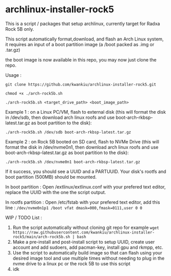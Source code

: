 # archlinux-installer-rock5
This is a script / packages that setup archlinux, currently target for Radxa Rock 5B only.

This script automatically format,download, and flash an Arch Linux system, it requires an input of a boot partition image (a /boot packed as .img or .tar.gz)

the boot image is now available in this repo, you may now just clone the repo.

Usage :

`git clone https://github.com/kwankiu/archlinux-installer-rock5.git`

`chmod +x ./arch-rock5b.sh`

`./arch-rock5b.sh <target_drive_path> <boot_image_path>`

Example 1 : on a Linux PC/VM, flash to external disk (this will format the disk in /dev/sdb, then download arch linux roofs and use boot-arch-rkbsp-latest.tar.gz as boot partition to the disk): 

`./arch-rock5b.sh /dev/sdb boot-arch-rkbsp-latest.tar.gz`

Example 2 : on Rock 5B booted on SD card, flash to NVMe Drive (this will format the disk in /dev/nvme0n1, then download arch linux roofs and use boot-arch-rkbsp-latest.tar.gz as boot partition to the disk): 

`./arch-rock5b.sh /dev/nvme0n1 boot-arch-rkbsp-latest.tar.gz`



If it success, you should see a UUID and a PARTUUID. Your disk's rootfs and boot partition (500MB) should be mounted.

In boot partition :
Open /extlinux/extlinux.conf with your prefered text editor, replace the UUID with the one the script output.

In rootfs partition :
Open /etc/fstab with your prefered text editor, add this line :
`/dev/nvme0n1p1 /boot vfat dmask=000,fmask=0111,user 0 0`



WIP / TODO List :
1. Run the script automatically without cloning git repo for example `wget https://raw.githubusercontent.com/kwankiu/archlinux-installer-rock5/main/arch-rock5b.sh | bash`
2. Make a pre-install and post-install script to setup UUID, create user account and add sudoers, add pacman-key, install gpu and rkmpp, etc.
3. Use the script to automatically build image so that can flash using your desired image tool and use multiple times without needing to plug in the nvme drive to a linux pc or the rock 5B to use this script
4. idk



